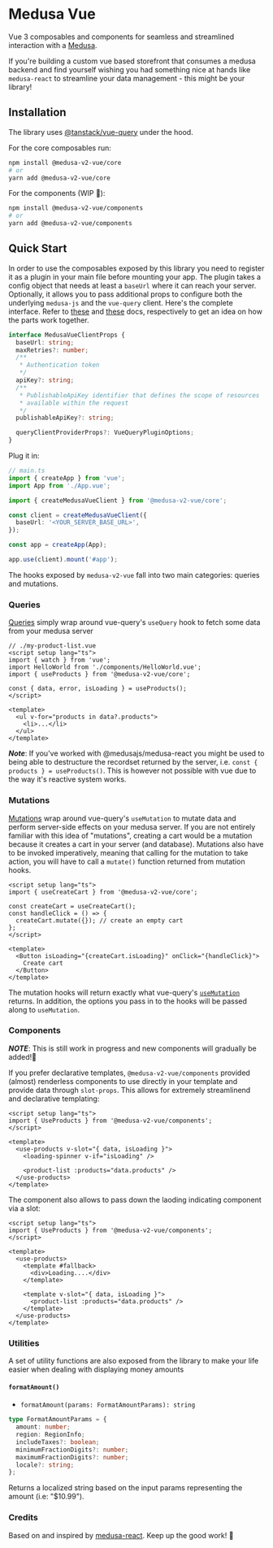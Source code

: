 # Medusa Vue

Vue 3 composables and components for seamless and streamlined interaction with a [Medusa](https://github.com/medusajs/medusa).

If you're building a custom vue based storefront that consumes a medusa backend and find yourself wishing you had something nice at hands like `medusa-react` to streamline your data management - this might be your library!

## Installation

The library uses [@tanstack/vue-query](https://tanstack.com/query/v4/docs/vue/overview) under the hood.

For the core composables run:

```bash
npm install @medusa-v2-vue/core
# or
yarn add @medusa-v2-vue/core
```

For the components (WIP :construction_worker:):

```bash
npm install @medusa-v2-vue/components
# or
yarn add @medusa-v2-vue/components
```

## Quick Start

In order to use the composables exposed by this library you need to register it as a plugin in your main file before mounting your app. The plugin takes a config object that needs at least a `baseUrl` where it can reach your server. Optionally, it allows you to pass additional props to configure both the underlying `medusa-js` and the `vue-query` client. Here's the complete interface. Refer to [these](https://docs.medusajs.com/js-client/overview/) and [these](https://tanstack.com/query/v4/docs/vue/overview) docs, respectively to get an idea on how the parts work together.

```ts
interface MedusaVueClientProps {
  baseUrl: string;
  maxRetries?: number;
  /**
   * Authentication token
   */
  apiKey?: string;
  /**
   * PublishableApiKey identifier that defines the scope of resources
   * available within the request
   */
  publishableApiKey?: string;

  queryClientProviderProps?: VueQueryPluginOptions;
}
```

Plug it in:

```ts
// main.ts
import { createApp } from 'vue';
import App from './App.vue';

import { createMedusaVueClient } from '@medusa-v2-vue/core';

const client = createMedusaVueClient({
  baseUrl: '<YOUR_SERVER_BASE_URL>',
});

const app = createApp(App);

app.use(client).mount('#app');
```

The hooks exposed by `medusa-v2-vue` fall into two main categories: queries and mutations.

### Queries

[Queries](https://tanstack.com/query/v4/docs/vue/guides/queries) simply wrap around vue-query's `useQuery` hook to fetch some data from your medusa server

```vue
// ./my-product-list.vue
<script setup lang="ts">
import { watch } from 'vue';
import HelloWorld from './components/HelloWorld.vue';
import { useProducts } from '@medusa-v2-vue/core';

const { data, error, isLoading } = useProducts();
</script>

<template>
  <ul v-for="products in data?.products">
    <li>...</li>
  </ul>
</template>
```

**_Note_**: If you've worked with @medusajs/medusa-react you might be used to being able to destructure the recordset returned by the server, i.e. `const { products } = useProducts()`. This is however not possible with vue due to the way it's reactive system works.

### Mutations

[Mutations](https://react-query.tanstack.com/guides/mutations#_top) wrap around vue-query's `useMutation` to mutate data and perform server-side effects on your medusa server. If you are not entirely familiar with this idea of "mutations", creating a cart would be a mutation because it creates a cart in your server (and database). Mutations also have to be invoked imperatively, meaning that calling for the mutation to take action, you will have to call a `mutate()` function returned from mutation hooks.

```vue
<script setup lang="ts">
import { useCreateCart } from '@medusa-v2-vue/core';

const createCart = useCreateCart();
const handleClick = () => {
  createCart.mutate({}); // create an empty cart
};
</script>

<template>
  <Button isLoading="{createCart.isLoading}" onClick="{handleClick}">
    Create cart
  </Button>
</template>
```

The mutation hooks will return exactly what vue-query's [`useMutation`](https://tanstack.com/query/v4/docs/vue/guides/mutations) returns. In addition, the options you pass in to the hooks will be passed along to `useMutation`.

### Components

**_NOTE_**: This is still work in progress and new components will gradually be added!:construction_worker:

If you prefer declarative templates, `@medusa-v2-vue/components` provided (almost) renderless components to use directly in your template and provide data through `slot-props`. This allows for extremely streamlinend and declarative templating:

```vue
<script setup lang="ts">
import { UseProducts } from '@medusa-v2-vue/components';
</script>

<template>
  <use-products v-slot="{ data, isLoading }">
    <loading-spinner v-if="isLoading" />

    <product-list :products="data.products" />
  </use-products>
</template>
```

The component also allows to pass down the laoding indicating component via a slot:

```vue
<script setup lang="ts">
import { UseProducts } from '@medusa-v2-vue/components';
</script>

<template>
  <use-products>
    <template #fallback>
      <div>Loading....</div>
    </template>

    <template v-slot="{ data, isLoading }">
      <product-list :products="data.products" />
    </template>
  </use-products>
</template>
```

### Utilities

A set of utility functions are also exposed from the library to make your life easier when dealing with displaying money amounts

#### `formatAmount()`

- `formatAmount(params: FormatAmountParams): string`

```typescript
type FormatAmountParams = {
  amount: number;
  region: RegionInfo;
  includeTaxes?: boolean;
  minimumFractionDigits?: number;
  maximumFractionDigits?: number;
  locale?: string;
};
```

Returns a localized string based on the input params representing the amount (i.e: "$10.99").

### Credits

Based on and inspired by [medusa-react](https://www.npmjs.com/package/medusa-react).
Keep up the good work! :beers:
